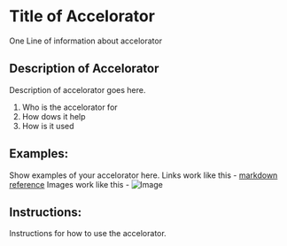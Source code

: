 # Title of Accelorator
One Line of information about accelorator

## Description of Accelorator
Description of accelorator goes here. 
  1. Who is the accelorator for
  2. How dows it help 
  3. How is it used

## Examples: 
Show examples of your accelorator here. 
  Links work like this - [markdown reference](https://commonmark.org/help/)
  Images work like this - ![Image](http://url/a.png)

## Instructions:
Instructions for how to use the accelorator. 
